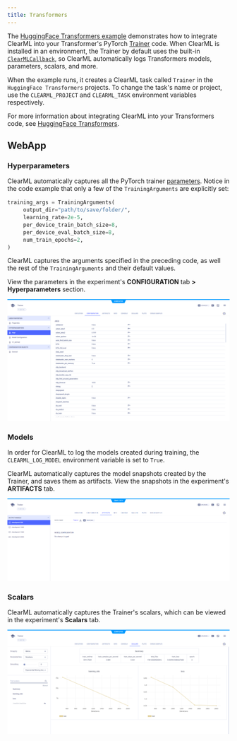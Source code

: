 ```yaml
---
title: Transformers
---
```


The [HuggingFace Transformers example](https://github.com/allegroai/clearml/blob/master/examples/frameworks/huggingface/transformers.ipynb)
demonstrates how to integrate ClearML into your Transformer's PyTorch [Trainer](https://huggingface.co/docs/transformers/v4.34.1/en/main_classes/trainer) 
code. When ClearML is installed in an environment, the Trainer by default uses the built-in [`ClearMLCallback`](https://huggingface.co/docs/transformers/v4.34.1/en/main_classes/callback#transformers.integrations.ClearMLCallback),
so ClearML automatically logs Transformers models, parameters, scalars, and more. 

When the example runs, it creates a ClearML task called `Trainer` in the `HuggingFace Transformers` projects. To change 
the task's name or project, use the `CLEARML_PROJECT` and `CLEARML_TASK` environment variables respectively.

For more information about integrating ClearML into your Transformers code, see [HuggingFace Transformers](../../../integrations/transformers.md).

## WebApp

### Hyperparameters

ClearML automatically captures all the PyTorch trainer [parameters](https://huggingface.co/docs/transformers/v4.34.1/en/main_classes/trainer#transformers.TrainingArguments). 
Notice in the code example that only a few of the `TrainingArguments` are explicitly set:

```python
training_args = TrainingArguments(
     output_dir="path/to/save/folder/",
     learning_rate=2e-5,
     per_device_train_batch_size=8,
     per_device_eval_batch_size=8,
     num_train_epochs=2,
)
```

ClearML captures the arguments specified in the preceding code, as well the rest of the `TrainingArguments` and their default
values. 

View the parameters in the experiment's **CONFIGURATION** tab **> Hyperparameters** section.

![Transformers params](../../../img/examples_transformers_params.png)


### Models 

In order for ClearML to log the models created during training, the `CLEARML_LOG_MODEL` environment variable is set to `True`. 

ClearML automatically captures the model snapshots created by the Trainer, and saves them as artifacts. View the snapshots in the 
experiment's **ARTIFACTS** tab.

![Transformers models](../../../img/examples_transformers_artifacts.png)

### Scalars

ClearML automatically captures the Trainer's scalars, which can be viewed in the experiment's **Scalars** tab.

![Transformers scalars](../../../img/integrations_transformers_scalars.png)
